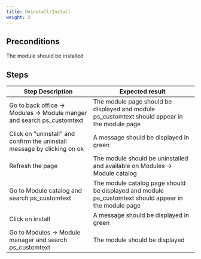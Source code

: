 ```yaml
---
title: Uninstall/Install
weight: 2
---
```


## Preconditions

The module should be installed
## Steps
| Step Description | Expected result |
| ----- | ----- |
| Go to back office -> Modules -> Module manger and search ps_customtext | The module page should be displayed and module ps_customtext should appear in the module page |
| Click on "uninstall" and confirm the uninstall message by clicking on ok | A message should be displayed in green |
| Refresh the page | The module should be uninstalled and available on Modules -> Module catalog |
| Go to Module catalog and search ps_customtext | The module catalog page should be displayed and module ps_customtext should appear in the module page |
| Click on install | A message should be displayed in green |
| Go to Modules -> Module manager and search ps_customtext | The module should be displayed |
